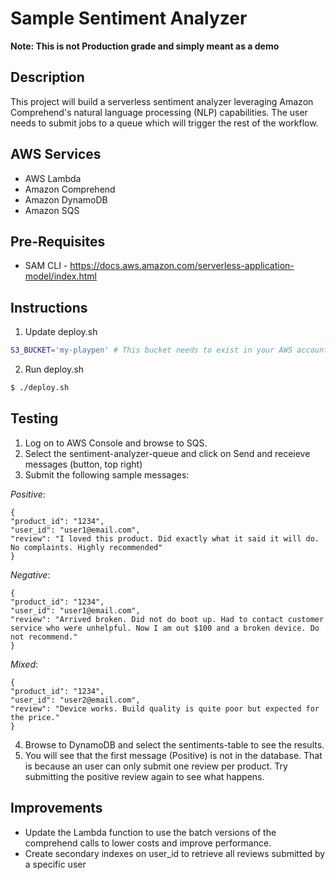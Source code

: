 # Sample Sentiment Analyzer
**Note: This is not Production grade and simply meant as a demo**

## Description

This project will build a serverless sentiment analyzer leveraging Amazon Comprehend's natural language processing (NLP) capabilities. The user needs to submit jobs to a queue which will trigger the rest of the workflow.

## AWS Services

* AWS Lambda
* Amazon Comprehend
* Amazon DynamoDB
* Amazon SQS

## Pre-Requisites

* SAM CLI - <https://docs.aws.amazon.com/serverless-application-model/index.html>

## Instructions

1. Update deploy.sh

  ```bash
  S3_BUCKET='my-playpen' # This bucket needs to exist in your AWS account
  ```

2. Run deploy.sh

  ```bash
  $ ./deploy.sh
  ```

## Testing
1. Log on to AWS Console and browse to SQS.
2. Select the sentiment-analyzer-queue and click on Send and receieve messages (button, top right)
3. Submit the following sample messages:

  *Positive*:
  ```
  {
  "product_id": "1234",
  "user_id": "user1@email.com",
  "review": "I loved this product. Did exactly what it said it will do. No complaints. Highly recommended"
  }
  ```

  *Negative*:
  ```
  {
  "product_id": "1234",
  "user_id": "user1@email.com",
  "review": "Arrived broken. Did not do boot up. Had to contact customer service who were unhelpful. Now I am out $100 and a broken device. Do not recommend."
  }
  ```

  *Mixed*:
  ```
  {
  "product_id": "1234",
  "user_id": "user2@email.com",
  "review": "Device works. Build quality is quite poor but expected for the price."
  }
  ```

4. Browse to DynamoDB and select the sentiments-table to see the results.
5. You will see that the first message (Positive) is not in the database. That is because an user can only submit one review per product. Try submitting the positive review again to see what happens.

## Improvements

* Update the Lambda function to use the batch versions of the comprehend calls to lower costs and improve performance.
* Create secondary indexes on user_id to retrieve all reviews submitted by a specific user

